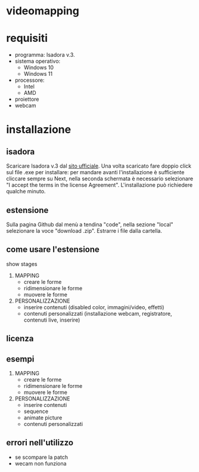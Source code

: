 # videomapping #

# requisiti
  - programma:
    Isadora v.3. 
  - sistema operativo:
    - Windows 10
    - Windows 11
  - processore:
    - Intel
    - AMD
  - proiettore
  - webcam 
# installazione
## isadora
Scaricare Isadora v.3 dal [sito ufficiale](https://troikatronix.com/get-it/). Una volta scaricato fare doppio click sul file .exe per installare: per mandare avanti l'installazione è sufficiente cliccare sempre su Next, nella seconda schermata è necessario selezionare "I accept the terms in the license Agreement". L'installazione può richiedere qualche minuto.

## estensione
Sulla pagina Github dal menù a tendina "code", nella sezione "local" selezionare la voce "download .zip". Estrarre i file dalla cartella.

## come usare l'estensione
show stages 
1. MAPPING
      - creare le forme
      - ridimensionare le forme
      - muovere le forme
2. PERSONALIZZAZIONE
      - inserire contenuti (disabled color, immagini/video, effetti)
      - contenuti personalizzati (installazione webcam, registratore, contenuti live, inserire)
## licenza
## esempi
1. MAPPING
      - creare le forme
      - ridimensionare le forme
      - muovere le forme
2. PERSONALIZZAZIONE
      - inserire contenuti 
      - sequence
      - animate picture
      - contenuti personalizzati 
## errori nell'utilizzo
   - se scompare la patch 
   - wecam non funziona
   
